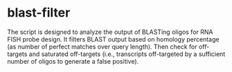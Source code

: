 blast-filter
===

The script is designed to analyze the output of BLASTing oligos for RNA FISH probe design. It filters BLAST output based on homology percentage (as number of perfect matches over query length). Then check for off-targets and saturated off-targets (i.e., transcripts off-targeted by a sufficient number of oligos to generate a false positive).